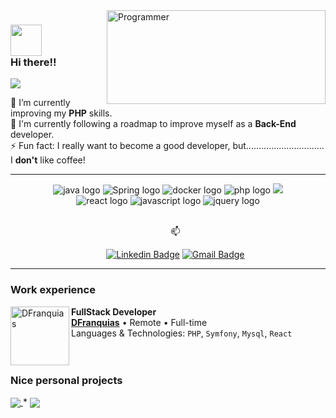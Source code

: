 <!--
- 🔭 I’m currently working on ...
- 🌱 I’m currently learning ...
- 👯 I’m looking to collaborate on ...
- 🤔 I’m looking for help with ...
- 💬 Ask me about ...
- 📫 How to reach me: ...
- 😄 Pronouns: ...
- ⚡ Fun fact: ...
-->

<img align="right" src="https://wallpapercave.com/uwp/uwp2493552.gif" height="150" width="350" style="object-fit: cover;" alt="Programmer"  />

<h3> 
 <img src="https://media.giphy.com/media/3oz8xSjBmD1ZyELqW4/giphy.gif" width="50"> 
 <br>
 Hi there!! 
</h3> 
<img src="https://img.shields.io/static/v1?label=I'm&message=Gabriel&color=134da1&style=for-the-badge&logo=GitHub">
<p>
  🌱 I’m currently improving my <b>PHP</b> skills. <br>
  🎯 I'm currently following a roadmap to improve myself as a <b>Back-End</b> developer.<br>
  ⚡ Fun fact: I really want to become a good developer, but............................... I <b>don't</b> like coffee!
</p>
<hr>
<div align="center">
 <img src="https://img.shields.io/badge/Java-3776AB?style=for-the-badge&logo=coffeescript&color=1d3046&labelColor=182330&logoColor=white" alt="java logo"  />
 <img src="https://img.shields.io/badge/spring-000000?style=for-the-badge&logo=spring&color=1d3046&labelColor=182330&logoColor=white" alt="Spring logo"  />
 <img src="https://img.shields.io/badge/Docker-2496ED?style=for-the-badge&logo=docker&color=1d3046&labelColor=182330&logoColor=white" alt="docker logo"  />
 <img src="https://img.shields.io/badge/PHP-777BB4?style=for-the-badge&logo=php&color=1d3046&labelColor=182330&logoColor=white" alt="php logo"  />
 <img src="https://img.shields.io/badge/symfony-1f2430?style=for-the-badge&logo=symfony&color=1d3046&labelColor=182330&logoColor=white"/>
 <br>
 <img src="https://img.shields.io/badge/React-20232A?style=for-the-badge&logo=react&color=442772&labelColor=2c194a&logoColor=white" alt="react logo"  />
 <img src="https://img.shields.io/badge/JavaScript-323330?style=for-the-badge&logo=javascript&color=442772&labelColor=2c194a&logoColor=white" alt="javascript logo"  />
 <img src="https://img.shields.io/badge/jQuery-0769AD?style=for-the-badge&logo=jquery&color=442772&labelColor=2c194a&logoColor=white" alt="jquery logo"  />
</div>
<br>
<ul align="center">
  📫 

  [![Linkedin Badge](https://img.shields.io/badge/-LinkedIn-blue?style=flat-square&logo=Linkedin&logoColor=white&link=link_do_seu_perfil_no_linkedin)](https://www.linkedin.com/in/gabrielroot/)
  [![Gmail Badge](https://img.shields.io/badge/-Gmail-c14438?style=flat-square&logo=Gmail&logoColor=white&link=mailto:seu_email)](mailto:gabrielfer.s88@gmail.com)
</ul>
<hr>

### Work experience

 [<img align="left" height="94px" width="94px" alt="DFranquias" src="https://media.licdn.com/dms/image/C4D0BAQE1-PAIZCuu1g/company-logo_200_200/0/1629112354379?e=2147483647&v=beta&t=LEONDMr0AOeGOQlRe0cG4eA6Hifv6V3BsNZ9QBNnaPk"/>](https://dfranquias.com) 
   
 **FullStack Developer** \
 [**DFranquias**](https://dfranquias.com) • Remote • Full-time \
 Languages & Technologies: `PHP`, `Symfony`, `Mysql`, `React` \
<br/>
<br>

### Nice personal projects

<a href="https://github.com/gabrielroot/MyTour">
   <img align="center" src="https://github-readme-stats.vercel.app/api/pin/?username=gabrielroot&repo=MyTour&theme=outrun" />
</a>
*
<a href="https://github.com/gabrielroot/my-symfony6-api">
   <img align="center" src="https://github-readme-stats.vercel.app/api/pin/?username=gabrielroot&repo=flask-nu-box&theme=outrun" />
</a>
<!-- 
<div align="center">
 <h5>👁️ Visitor Counter: </h5>

 ![Visitor Counter](https://profile-counter.glitch.me/gabrielroot/count.svg)
 <br>
 Thanks for +1
</div -->

